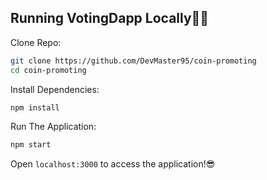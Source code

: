 
## Running VotingDapp Locally👨‍💻

Clone Repo:

```sh
git clone https://github.com/DevMaster95/coin-promoting
cd coin-promoting
```

Install Dependencies:

```sh
npm install
```

Run The Application:

```sh
npm start
```

Open `localhost:3000` to access the application!😎


